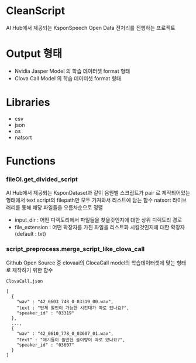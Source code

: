 # CleanScript
AI Hub에서 제공되는 KsponSpeech Open Data 전처리를 진행하는 프로젝트

# Output 형태
- Nvidia Jasper Model 의 학습 데이터셋 format 형태
- Clova Call Model 의 학습 데이터셋 format 형태

# Libraries
- csv
- json
- os
- natsort

# Functions

### fileOI.get_divided_script
AI Hub에서 제공되는 KsponDataset과 같이 음원별 스크립트가 pair 로 제작되어있는 형태에서 text script의 filepath만 모두 가져와서 리스트에 담는 함수
natsort 라이브러리를 통해 해당 파일들을 오름차순으로 정렬
- input_dir : 어떤 디렉토리에서 파일들을 찾을것인지에 대한 상위 디렉토리 경로
- file_extension : 어떤 확장자를 가진 파일을 리스트화 시킬것인지에 대한 확장자 (default : txt)

### script_preprocess.merge_script_like_clova_call
Github Open Source 중 clovaai의 ClocaCall model의 학습데이터셋에 맞는 형태로 제작하기 위한 함수

```
ClovaCall.json

[
  {
    "wav" : "42_0603_748_0_03319_00.wav",
    "text : "단체 할인이 가능한 시간대가 따로 있나요?",
    "speaker_id" : "03319"
  },
  ...,
  {
    "wav" : "42_0610_778_0_03607_01.wav",
    "text" : "애기들이 놀만한 놀이방이 따로 있나요?",
    "speaker_id" : "03607"
  }
]  
```
